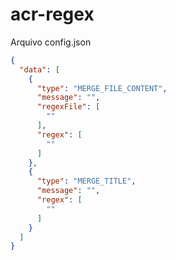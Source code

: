 # acr-regex

Arquivo config.json

```json
{
  "data": [
    {
      "type": "MERGE_FILE_CONTENT",
      "message": "",
      "regexFile": [
        ""
      ],
      "regex": [
        ""
      ]
    },
    {
      "type": "MERGE_TITLE",
      "message": "",
      "regex": [
        ""
      ]
    }
  ]
}
```

